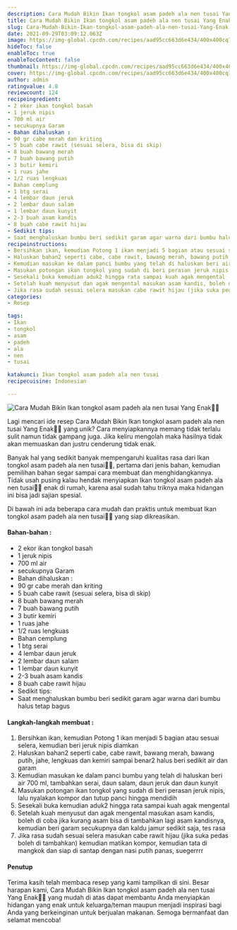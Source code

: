 ```yaml
---
description: Cara Mudah Bikin Ikan tongkol asam padeh ala nen tusai Yang Enak"
title: Cara Mudah Bikin Ikan tongkol asam padeh ala nen tusai Yang Enak
slug: Cara-Mudah-Bikin-Ikan-tongkol-asam-padeh-ala-nen-tusai-Yang-Enak
date: 2021-09-29T03:09:12.063Z
image: https://img-global.cpcdn.com/recipes/aad95cc663d6e434/400x400cq70/photo.jpg
hideToc: false
enableToc: true
enableTocContent: false
thumbnail: https://img-global.cpcdn.com/recipes/aad95cc663d6e434/400x400cq70/photo.jpg
cover: https://img-global.cpcdn.com/recipes/aad95cc663d6e434/400x400cq70/photo.jpg
author: admin
ratingvalue: 4.8
reviewcount: 124
recipeingredient:
- 2 ekor ikan tongkol basah
- 1 jeruk nipis
- 700 ml air
- secukupnya Garam
- Bahan dihaluskan :
- 90 gr cabe merah dan kriting
- 5 buah cabe rawit (sesuai selera, bisa di skip)
- 8 buah bawang merah
- 7 buah bawang putih
- 3 butir kemiri
- 1 ruas jahe
- 1/2 ruas lengkuas
- Bahan cemplung
- 1 btg serai
- 4 lembar daun jeruk
- 2 lembar daun salam
- 1 lembar daun kunyit
- 2-3 buah asam kandis
- 8 buah cabe rawit hijau
- Sedikit tips:
- Saat menghaluskan bumbu beri sedikit garam agar warna dari bumbu halus tetap bagus
recipeinstructions:
- Bersihkan ikan, kemudian Potong 1 ikan menjadi 5 bagian atau sesuai selera, kemudian beri jeruk nipis diamkan
- Haluskan bahan2 seperti cabe, cabe rawit, bawang merah, bawang putih, jahe, lengkuas dan kemiri sampai benar2 halus beri sedikit air dan garam
- Kemudian masukan ke dalam panci bumbu yang telah di haluskan beri air 700 ml, tambahkan serai, daun salam, daun jeruk dan daun kunyit
- Masukan potongan ikan tongkol yang sudah di beri perasan jeruk nipis, lalu nyalakan kompor dan tutup panci hingga mendidih
- Sesekali buka kemudian aduk2 hingga rata sampai kuah agak mengental
- Setelah kuah menyusut dan agak mengental masukan asam kandis, boleh di coba jika kurang asam bisa di tambahkan lagi asam kandisnya, kemudian beri garam secukupnya dan kaldu jamur sedikit saja, tes rasa
- Jika rasa sudah sesuai selera masukan cabe rawit hijau (jika suka pedas boleh di tambahkan) kemudian matikan kompor, kemudian tata di mangkok dan siap di santap dengan nasi putih panas, suegerrrr
categories:
- Resep

tags:
- Ikan
- tongkol
- asam
- padeh
- ala
- nen
- tusai

katakunci: Ikan tongkol asam padeh ala nen tusai
recipecuisine: Indonesian

---
```


![Cara Mudah Bikin Ikan tongkol asam padeh ala nen tusai Yang Enak👩‍🍳](https://img-global.cpcdn.com/recipes/aad95cc663d6e434/400x400cq70/photo.jpg)

Lagi mencari ide resep Cara Mudah Bikin Ikan tongkol asam padeh ala nen tusai Yang Enak👩‍🍳 yang unik? Cara menyiapkannya memang tidak terlalu sulit namun tidak gampang juga. Jika keliru mengolah maka hasilnya tidak akan memuaskan dan justru cenderung tidak enak.

Banyak hal yang sedikit banyak mempengaruhi kualitas rasa dari Ikan tongkol asam padeh ala nen tusai👩‍🍳, pertama dari jenis bahan, kemudian pemilihan bahan segar sampai cara membuat dan menghidangkannya. Tidak usah pusing kalau hendak menyiapkan Ikan tongkol asam padeh ala nen tusai👩‍🍳 enak di rumah, karena asal sudah tahu triknya maka hidangan ini bisa jadi sajian spesial.

Di bawah ini ada beberapa cara mudah dan praktis untuk membuat Ikan tongkol asam padeh ala nen tusai👩‍🍳 yang siap dikreasikan.

<!--inarticleads1-->

#### Bahan-bahan :

- 2 ekor ikan tongkol basah
- 1 jeruk nipis
- 700 ml air
- secukupnya Garam
- Bahan dihaluskan :
- 90 gr cabe merah dan kriting
- 5 buah cabe rawit (sesuai selera, bisa di skip)
- 8 buah bawang merah
- 7 buah bawang putih
- 3 butir kemiri
- 1 ruas jahe
- 1/2 ruas lengkuas
- Bahan cemplung
- 1 btg serai
- 4 lembar daun jeruk
- 2 lembar daun salam
- 1 lembar daun kunyit
- 2-3 buah asam kandis
- 8 buah cabe rawit hijau
- Sedikit tips:
- Saat menghaluskan bumbu beri sedikit garam agar warna dari bumbu halus tetap bagus

<!--inarticleads2-->

#### Langkah-langkah membuat :

1. Bersihkan ikan, kemudian Potong 1 ikan menjadi 5 bagian atau sesuai selera, kemudian beri jeruk nipis diamkan
1. Haluskan bahan2 seperti cabe, cabe rawit, bawang merah, bawang putih, jahe, lengkuas dan kemiri sampai benar2 halus beri sedikit air dan garam
1. Kemudian masukan ke dalam panci bumbu yang telah di haluskan beri air 700 ml, tambahkan serai, daun salam, daun jeruk dan daun kunyit
1. Masukan potongan ikan tongkol yang sudah di beri perasan jeruk nipis, lalu nyalakan kompor dan tutup panci hingga mendidih
1. Sesekali buka kemudian aduk2 hingga rata sampai kuah agak mengental
1. Setelah kuah menyusut dan agak mengental masukan asam kandis, boleh di coba jika kurang asam bisa di tambahkan lagi asam kandisnya, kemudian beri garam secukupnya dan kaldu jamur sedikit saja, tes rasa
1. Jika rasa sudah sesuai selera masukan cabe rawit hijau (jika suka pedas boleh di tambahkan) kemudian matikan kompor, kemudian tata di mangkok dan siap di santap dengan nasi putih panas, suegerrrr

#### Penutup

Terima kasih telah membaca resep yang kami tampilkan di sini. Besar harapan kami, Cara Mudah Bikin Ikan tongkol asam padeh ala nen tusai Yang Enak👩‍🍳 yang mudah di atas dapat membantu Anda menyiapkan hidangan yang enak untuk keluarga/teman maupun menjadi inspirasi bagi Anda yang berkeinginan untuk berjualan makanan. Semoga bermanfaat dan selamat mencoba!